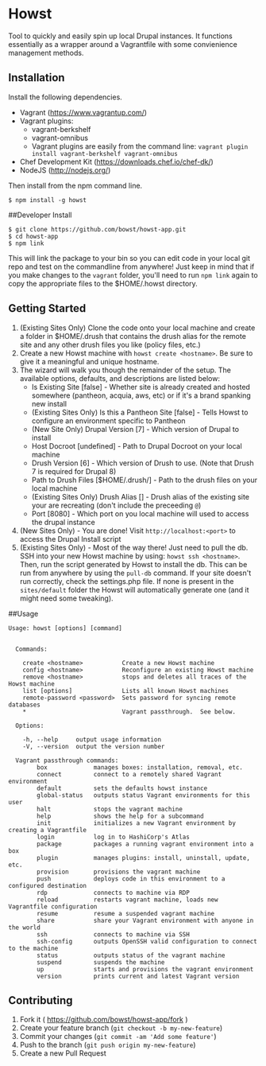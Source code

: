 # Howst

Tool to quickly and easily spin up local Drupal instances.  It functions essentially as a wrapper around a Vagrantfile with some convienience management methods.

## Installation

Install the following dependencies.

* Vagrant (https://www.vagrantup.com/)
* Vagrant plugins:
   * vagrant-berkshelf
   * vagrant-omnibus
   * Vagrant plugins are easily from the command line: `vagrant plugin install vagrant-berkshelf vagrant-omnibus`
* Chef Development Kit (https://downloads.chef.io/chef-dk/)
* NodeJS (http://nodejs.org/)

Then install from the npm command line.

    $ npm install -g howst
    
##Developer Install

    $ git clone https://github.com/bowst/howst-app.git
    $ cd howst-app
    $ npm link

This will link the package to your bin so you can edit code in your local git repo and test on the commandline from anywhere! Just keep in mind that if you make changes to the `vagrant` folder, you'll need to run `npm link` again to copy the appropriate files to the $HOME/.howst directory.

## Getting Started

1. (Existing Sites Only) Clone the code onto your local machine and create a folder in $HOME/.drush that contains the drush alias for the remote site and any other drush files you like (policy files, etc.)
2. Create a new Howst machine with `howst create <hostname>`.  Be sure to give it a meaningful and unique hostname.
3. The wizard will walk you though the remainder of the setup.  The available options, defaults, and descriptions are listed below:
   * Is Existing Site [false] - Whether site is already created and hosted somewhere (pantheon, acquia, aws, etc) or if it's a brand spanking new install
   * (Existing Sites Only) Is this a Pantheon Site [false] - Tells Howst to configure an environment specific to Pantheon
   * (New Site Only) Drupal Version [7] - Which version of Drupal to install
   * Host Docroot [undefined] - Path to Drupal Docroot on your local machine
   * Drush Version [6] - Which version of Drush to use.  (Note that Drush 7 is required for Drupal 8)
   * Path to Drush Files [$HOME/.drush/<hostname>] - Path to the drush files on your local machine
   * (Existing Sites Only) Drush Alias [<hostname>] - Drush alias of the existing site your are recreating (don't include the preceeding `@`)
   * Port [8080] - Which port on you local machine will used to access the drupal instance
4. (New Sites Only) - You are done!  Visit `http://localhost:<port>` to access the Drupal Install script
5. (Existing Sites Only) - Most of the way there!  Just need to pull the db.  SSH into your new Howst machine by using: `howst ssh <hostname>`.  Then, run the script generated by Howst to install the db. This can be run from anywhere by using the `pull-db` command.  If your site doesn't run correctly, check the settings.php file.  If none is present in the `sites/default` folder the Howst will automatically generate one (and it might need some tweaking).


##Usage

```
Usage: howst [options] [command]


  Commands:

    create <hostname>           Create a new Howst machine
    config <hostname>           Reconfigure an existing Howst machine
    remove <hostname>           stops and deletes all traces of the Howst machine
    list [options]              Lists all known Howst machines
    remote-password <password>  Sets password for syncing remote databases
    *                           Vagrant passthrough.  See below.

  Options:

    -h, --help     output usage information
    -V, --version  output the version number

  Vagrant passthrough commands: 
        box             manages boxes: installation, removal, etc. 
        connect         connect to a remotely shared Vagrant environment 
        default         sets the defaults howst instance 
        global-status   outputs status Vagrant environments for this user 
        halt            stops the vagrant machine 
        help            shows the help for a subcommand 
        init            initializes a new Vagrant environment by creating a Vagrantfile 
        login           log in to HashiCorp's Atlas 
        package         packages a running vagrant environment into a box 
        plugin          manages plugins: install, uninstall, update, etc. 
        provision       provisions the vagrant machine 
        push            deploys code in this environment to a configured destination 
        rdp             connects to machine via RDP 
        reload          restarts vagrant machine, loads new Vagrantfile configuration 
        resume          resume a suspended vagrant machine 
        share           share your Vagrant environment with anyone in the world 
        ssh             connects to machine via SSH 
        ssh-config      outputs OpenSSH valid configuration to connect to the machine 
        status          outputs status of the vagrant machine 
        suspend         suspends the machine 
        up              starts and provisions the vagrant environment
        version         prints current and latest Vagrant version

```

## Contributing

1. Fork it ( https://github.com/bowst/howst-app/fork )
2. Create your feature branch (`git checkout -b my-new-feature`)
3. Commit your changes (`git commit -am 'Add some feature'`)
4. Push to the branch (`git push origin my-new-feature`)
5. Create a new Pull Request
